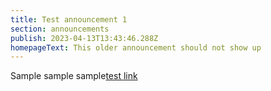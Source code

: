 ```yaml
---
title: Test announcement 1
section: announcements
publish: 2023-04-13T13:43:46.288Z
homepageText: This older announcement should not show up
---
```


Sample sample sample[test link](https://woah.com)
